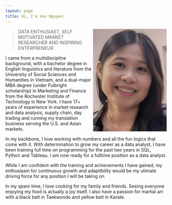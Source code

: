 ```yaml
---
layout: page
title: Hi, I'm Van Nguyen!
---
```


<img style="float:right" src="/assets/images/Profile_pic_RESIZE2.png">

> DATA ENTHUSIAST, SELF MOTIVATED MARKET RESEARCHER AND INSPIRING ENTERPRENEUR

I came from a multidiscipline background, with a bachelor degree in English linguistics and literature from the University of Social Sciences and Humanities in Vietnam, and a dual-major MBA degree (under Fulbright scholarship) in Marketing and Finance from the Rochester Institute of Technology in New York. I have 17+ years of experience in market research and data analysis, supply chain, day trading and running my translation business serving the U.S. and Asian markets.

In my backbone, I love working with numbers and all the fun logics that come with it. With determination to grow my career as a data analyst, I have been training full time on programming for the past two years in SQL, Python and Tableau. I am now ready for a fulltime position as a data analyst. 

While I am confident with the training and achievements I have gained, my enthusiasm for continuous growth and adaptibility would be my utimate driving force for any position I will be taking on.

In my spare time, I love cooking for my family and friends. Seeing everyone enjoying my food is actually a joy itself. I also have a passion for martial art with a black belt in Taekwondo and yellow belt in Karate.
